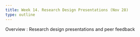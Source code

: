 ```yaml
---
title: Week 14. Research Design Presentations (Nov 28)
type: outline
---
```


Overview
: Research design presentations and peer feedback